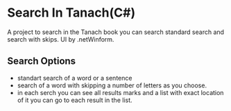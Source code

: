 # Search In Tanach(C#)
A project to search in the Tanach book you can search standard search and search with skips.
UI by .netWinform.
## Search Options
* standart search of a word or a sentence
* search of a word with skipping a number of letters as you choose.
* in each serch you can see all results marks and a list with exact location of it you can go to each result in the list.

